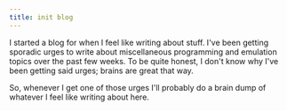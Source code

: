 ```yaml
---
title: init blog
---
```


I started a blog for when I feel like writing about stuff. I've been getting sporadic urges to write about miscellaneous
programming and emulation topics over the past few weeks. To be quite honest, I don't know why I've been getting said urges; brains are great that way.

So, whenever I get one of those urges I'll probably do a brain dump of whatever I feel like writing about here.
